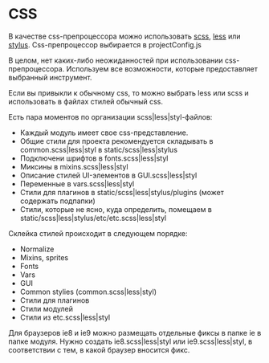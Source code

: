 CSS
===

В качестве css-препроцессора можно использовать <a href="http://sass-lang.com/" target="_blank">scss</a>, <a href="http://www.lesscss.ru/" target="_blank">less</a> или <a href="http://learnboost.github.io/stylus/" target="_blank">stylus</a>. Css-препроцессор выбирается в projectConfig.js

В целом, нет каких-либо неожиданностей при использовании css-препроцессора. Используем все возможности, которые предоставляет выбранный инструмент.

Если вы привыкли к обычному css, то можно выбрать less или scss и использовать в файлах стилей обычный css.

Есть пара моментов по организации scss|less|styl-файлов:

* Каждый модуль имеет свое css-представление.
* Общие стили для проекта рекомендуется складывать в common.scss|less|styl в static/scss|less|stylus
* Подключени шрифтов в fonts.scss|less|styl
* Миксины в mixins.scss|less|styl
* Описание стилей UI-элементов в GUI.scss|less|styl
* Переменные в vars.scss|less|styl
* Стили для плагинов в static/scss|less|stylus/plugins (может содержать подпапки)
* Стили, которые не ясно, куда определить, помещаем в static/scss|less|stylus/etc/etc.scss|less|styl

Склейка стилей происходит в следующем порядке:
* Normalize
* Mixins, sprites
* Fonts
* Vars
* GUI
* Common stylies (common.scss|less|styl)
* Стили для плагинов
* Стили модулей
* Стили из etc.scss|less|styl

Для браузеров ie8 и ie9 можно размещать отдельные фиксы в папке ie в папке модуля. Нужно создать ie8.scss|less|styl или ie9.scss|less|styl, в соответствии с тем, в какой браузер вносится фикс.

